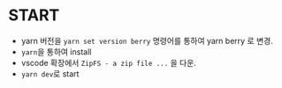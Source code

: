 # START

- yarn 버전을 `yarn set version berry` 명령어를 통하여 yarn berry 로 변경.
- `yarn`을 통하여 install
- vscode 확장에서 `ZipFS - a zip file ...` 을 다운.
- `yarn dev`로 start
